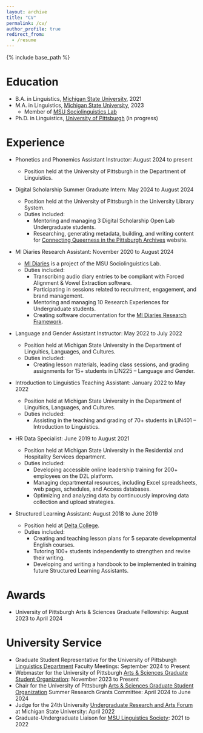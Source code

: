 ```yaml
---
layout: archive
title: "CV"
permalink: /cv/
author_profile: true
redirect_from:
  - /resume
---
```


{% include base_path %}

Education
======
* B.A. in Linguistics, [Michigan State University](https://lilac.msu.edu/), 2021
* M.A. in Linguistics, [Michigan State University](https://lilac.msu.edu/), 2023
  * Member of [MSU Sociolinguistics Lab](https://sociolab.msu.edu/)
* Ph.D. in Linguistics, [University of Pittsburgh](https://www.linguistics.pitt.edu/) (in progress)

Experience
======

* Phonetics and Phonemics Assistant Instructor: August 2024 to present
  * Position held at the University of Pittsburgh in the Department of Linguistics.

* Digital Scholarship Summer Graduate Intern: May 2024 to August 2024
  * Position held at the University of Pittsburgh in the University Library System.
  * Duties included:
    * Mentoring and managing 3 Digital Scholarship Open Lab Undergraduate students.
    * Researching, generating metadata, building, and writing content for [Connecting Queerness in the Pittsburgh Archives](https://connectingqueerness.omeka.net/) website.

* MI Diaries Research Assistant: November 2020 to August 2024
  * [MI Diaries](http://www.mi-diaries.org) is a project of the MSU Sociolinguistics Lab.
  * Duties included:
    * Transcribing audio diary entries to be compliant with Forced Alignment & Vowel Extraction software.
    * Participating in sessions related to recruitment, engagement, and brand management.
    * Mentoring and managing 10 Research Experiences for Undergraduate students.
    * Creating software documentation for the [MI Diaries Research Framework](https://github.com/midiaries/datahub).

* Language and Gender Assistant Instructor: May 2022 to July 2022
  * Position held at Michigan State University in the Department of Linguitics, Languages, and Cultures.
  * Duties included:
    * Creating lesson materials, leading class sessions, and grading assignments for 15+ students in LIN225 – Language and Gender.

* Introduction to Linguistics Teaching Assistant: January 2022 to May 2022
  * Position held at Michigan State University in the Department of Linguitics, Languages, and Cultures.
  * Duties included:
    * Assisting in the teaching and grading of 70+ students in LIN401 – Introduction to Linguistics. 

* HR Data Specialist: June 2019 to August 2021
  * Position held at Michigan State University in the Residential and Hospitality Services department.
  * Duties included:
     * Developing accessible online leadership training for 200+ employees on the D2L platform.
     * Managing departmental resources, including Excel spreadsheets, web pages, schedules, and Access databases.
     * Optimizing and analyzing data by continuously improving data collection and upload strategies.
    
* Structured Learning Assistant: August 2018 to June 2019
  * Position held at [Delta College](https://www.delta.edu/).
  * Duties included: 
     * Creating and teaching lesson plans for 5 separate developmental English courses.
     * Tutoring 100+ students independently to strengthen and revise their writing.
     * Developing and writing a handbook to be implemented in training future Structured Learning Assistants.

Awards
======
* University of Pittsburgh Arts & Sciences Graduate Fellowship: August 2023 to April 2024

University Service
======

* Graduate Student Representative for the University of Pittsburgh [Linguistics Department](https://www.linguistics.pitt.edu/) Faculty Meetings: September 2024 to Present
* Webmaster for the University of Pittsburgh [Arts & Sciences Graduate Student Organization](https://asgso.pitt.edu/): November 2023 to Present
* Chair for the University of Pittsburgh [Arts & Sciences Graduate Student Organization](https://asgso.pitt.edu/) Summer Research Grants Committee: April 2024 to June 2024
* Judge for the 24th University [Undergraduate Research and Arts Forum](https://urca.msu.edu/uuraf) at Michigan State University: April 2022
* Graduate-Undergraduate Liaison for [MSU Linguistics Society](https://msulinguists.weebly.com/): 2021 to 2022

